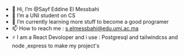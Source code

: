 - 👋 Hi, I’m @Sayf Eddine El Messbahi
- 👀 I’m a UNI student on CS 
- 🌱 I’m currently learning more stuff to become a good programer
- 📫 How to reach me : s.elmessbahi@edu.umi.ac.ma
- ⚡ I am a React Devoloper and i use : Postgresql and tailwindcss and node ,express to make my project's
